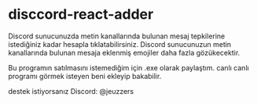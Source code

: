 # disccord-react-adder
Discord sunucunuzda metin kanallarında bulunan mesaj tepkilerine istediğiniz kadar hesapla tıklatabilirsiniz.
Discord sunucunuzun metin kanallarında bulunan mesaja eklenmiş emojiler daha fazla gözükecektir.

Bu programın satılmasını istemediğim için .exe olarak paylaştım.
canlı canlı programı görmek isteyen beni ekleyip bakabilir.

destek istiyorsanız
Discord: @jeuzzers
